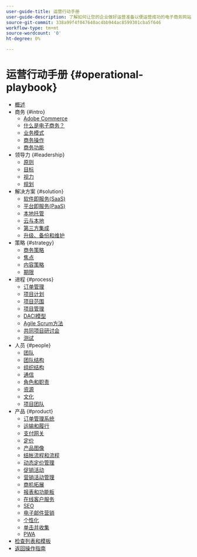 ```yaml
---
user-guide-title: 运营行动手册
user-guide-description: 了解如何让您的企业做好运营准备以便运营成功的电子商务网站。
source-git-commit: 338a99f4f047640ac4bb944ac8599301cba5f646
workflow-type: tm+mt
source-wordcount: '0'
ht-degree: 0%

---
```



# 运营行动手册 {#operational-playbook}

- [概述](overview.md)
- 商务 {#intro}
   - [Adobe Commerce](intro/commerce.md)
   - [什么是电子商务？](intro/ecommerce.md)
   - [业务模式](intro/business-model.md)
   - [商务操作](intro/operations.md)
   - [商务功能](intro/features.md)
- 领导力 {#leadership}
   - [原则](leadership/principles.md)
   - [目标](leadership/goals.md)
   - [视力](leadership/vision.md)
   - [规划](leadership/planning.md)
- 解决方案 {#solution}
   - [软件即服务(SaaS)](solution/software-service.md)
   - [平台即服务(PaaS)](solution/platform-service.md)
   - [本地托管](solution/on-premises.md)
   - [云与本地](solution/hosting-comparison.md)
   - [第三方集成](solution/integrations.md)
   - [升级、备份和维护](solution/maintenance.md)
- 策略 {#strategy}
   - [商务策略](strategy/commerce.md)
   - [焦点](strategy/focus.md)
   - [内容策略](strategy/content.md)
   - [期限](strategy/maturity.md)
- 进程 {#process}
   - [订单管理](process/order-management.md)
   - [项目计划](process/project-plan.md)
   - [项目范围](process/project-scope.md)
   - [项目管理](process/project-management.md)
   - [DACI模型](process/project-management-framework.md)
   - [Agile Scrum方法](process/agile-scrum.md)
   - [共同项目研讨会](process/project-workshops.md)
   - [测试](process/testing.md)
- 人员 {#people}
   - [团队](people/teams.md)
   - [团队结构](people/team-structure.md)
   - [组织结构](people/organizational-structure.md)
   - [通信](people/communication.md)
   - [角色和职责](people/roles-responsibilities.md)
   - [资源](people/resources.md)
   - [文化](people/culture.md)
   - [项目团队](people/project-teams.md)
- 产品 {#product}
   - [订单管理系统](product/order-management-systems.md)
   - [运输和履行](product/shipping-fulfillment.md)
   - [支付网关](product/payment-gateways.md)
   - [定价](product/pricing.md)
   - [产品图像](product/images.md)
   - [结帐流程和流程](product/checkout.md)
   - [动态定价管理](product/dynamic-pricing.md)
   - [促销活动](product/promotions.md)
   - [营销活动管理](product/campaign-management.md)
   - [商机拓展](product/lead-generation.md)
   - [报表和功能板](product/reporting.md)
   - [在线客户服务](product/customer-service.md)
   - [SEO](product/search-engine-optimization.md)
   - [电子邮件营销](product/marketing.md)
   - [个性化](product/personalization.md)
   - [单击并收集](product/click-collect.md)
   - [PWA](product/progressive-web-app.md)
- [检查列表和模板](checklists-templates/home.md)
- [返回操作指南](https://experienceleague.adobe.com/docs/commerce-operations/operational-guides/home.html)
